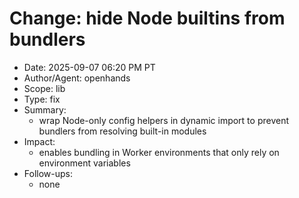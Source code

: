 # Change: hide Node builtins from bundlers

- Date: 2025-09-07 06:20 PM PT
- Author/Agent: openhands
- Scope: lib
- Type: fix
- Summary:
  - wrap Node-only config helpers in dynamic import to prevent bundlers from resolving built-in modules
- Impact:
  - enables bundling in Worker environments that only rely on environment variables
- Follow-ups:
  - none
